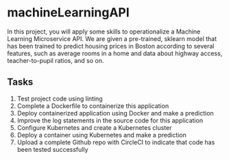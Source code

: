 # machineLearningAPI
In this project, you will apply some skills to operationalize a Machine Learning Microservice API. We are given a pre-trained, sklearn model that has been trained to predict housing prices in Boston according to several features, such as average rooms in a home and data about highway access, teacher-to-pupil ratios, and so on.

## Tasks
  1. Test project code using linting
  1. Complete a Dockerfile to containerize this application
  1. Deploy containerized application using Docker and make a prediction
  1. Improve the log statements in the source code for this application
  1. Configure Kubernetes and create a Kubernetes cluster
  1. Deploy a container using Kubernetes and make a prediction
  1. Upload a complete Github repo with CircleCI to indicate that code has been tested successfully
